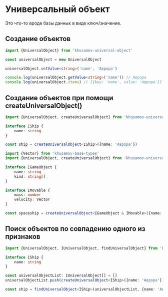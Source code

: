 Универсальный объект
====================

Это что-то вроде базы данных в виде ключ/значение.

Создание объектов
-----------------

```typescript
import {UniversalObject} from 'khusamov-universal-object'

const universalObject = new UniversalObject

universalObject.setValue<string>('name', 'Аврора')

console.log(universalObject.getValue<string>('name')) // Аврора
console.log(universalObject.items) // [{key: 'name', value: 'Аврора'}]
```

Создание объектов при помощи createUniversalObject()
----------------------------------------------------

```typescript
import {UniversalObject, createUniversalObject} from 'khusamov-universal-object'

interface IShip {
	name: string
}

const ship = createUniversalObject<IShip>({name: 'Аврора'})
```

```typescript
import {Vector} from 'khusamov-base-types'
import {UniversalObject, createUniversalObject} from 'khusamov-universal-object'

interface IGameObject {
	name: string
    kind: string[]
}

interface IMovable {
	mass: number
    velocity: Vector
}

const spaceship = createUniversalObject<IGameObject & IMovable>({name: 'Deadstar', mass: 1000})
```

Поиск объектов по совпадению одного из признаков
------------------------------------------------

```typescript
import {UniversalObject, IUniversalObject, findUniversalObject} from 'khusamov-universal-object'

interface IShip {
	name: string
}

const universalObjectList: IUniversalObject[] = []
universalObjectList.push(createUniversalObject<IShip>({name: 'Аврора'}))

const ship = findUniversalObject<IShip>(universalObjectList, {name: 'Аврора'})
```